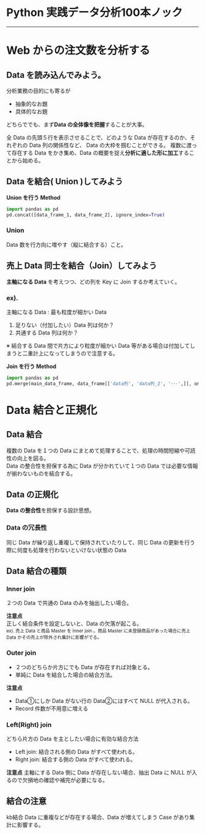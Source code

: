 # Python 実践データ分析100本ノック

---
# Web からの注文数を分析する
## Data を読み込んでみよう。
分析業務の目的にも寄るが
- 抽象的なお題
- 具体的なお題

どちらででも、まず**Data の全体像を把握**することが大事。

全 Data の先頭５行を表示させることで、どのような Data が存在するのか、それぞれの Data 列の関係性など、 Data の大枠を掴むことができる。
複数に渡って存在する Data をかき集め、Data の概要を捉え**分析に適した形に加工**することから始める。

## Data を結合( Union )してみよう

**Union を行う Method**
```python
import pandas as pd
pd.concat([data_frame_1, data_frame_2], ignore_index=True)
```

### Union
Data 数を行方向に増やす（縦に結合する）こと。

## 売上 Data 同士を結合（Join）してみよう
**主軸になる Data** を考えつつ、どの列を Key に Join するか考えていく。

### ex). 
主軸になる Data : 最も粒度が細かい Data
1. 足りない（付加したい）Data 列は何か？
2. 共通する Data 列は何か？

※ 結合する Data 間で片方により粒度が細かい Data 等がある場合は付加してしまうと二重計上になってしまうので注意する。

**Join を行う Method**
```python
import pandas as pd
pd.merge(main_data_frame, data_frame[['data列', 'data列_2', '･･･',]], on='Join key にする Data列', how='Join 方法')
```

# Data 結合と正規化
## Data 結合
複数の Data を１つの Data にまとめて処理することで、処理の時間短縮や可読性の向上を図る。  
Data の整合性を担保する為に Data が分かれていて１つの Data では必要な情報が揃わないものを結合する。

## Data の正規化
**Data の整合性**を担保する設計思想。  

### Data の冗長性
同じ Data が繰り返し重複して保持されていたりして、同じ Data の更新を行う際に何度も処理を行わないといけない状態の Data

## Data 結合の種類
### Inner join
２つの Data で共通の Data のみを抽出したい場合。  

**注意点**  
正しく結合条件を設定しないと、Data の欠落が起こる。  
<small>ex). 売上 Data と商品 Master を Inner join 。商品 Master に未登録商品があった場合に売上 Data かその売上が除外され集計に影響がでる。</small>

### Outer join
- ２つのどちらか片方にでも Data が存在すれば対象とる。
- 単純に Data を結合した場合の結合方法。

**注意点**  
- Data①にしか Data がない行の Data②にはすべて NULL が代入される。
- Record 件数が不用意に増える

### Left(Right) join
どちら片方の Data を主としたい場合に有効な結合方法
 
- Left join: 結合される側の Data がすべて使われる。
- Right join: 結合する側の Data がすべて使われる。

**注意点**
主軸にする Data 側に Data が存在しない場合、抽出 Data に NULL が入るので欠損地の確認や補完が必要になる。

## 結合の注意
kb結合 Data に重複などが存在する場合、Data が増えてしまう Case があり集計に影響する。
